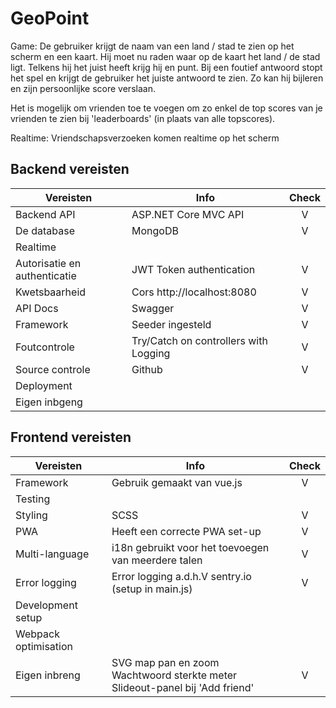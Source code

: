 # GeoPoint

Game: De gebruiker krijgt de naam van een land / stad te zien op het scherm en een kaart. Hij moet nu raden waar op de kaart het land / de stad ligt. Telkens hij het juist heeft krijg hij en punt. Bij een foutief antwoord stopt het spel en krijgt de gebruiker het juiste antwoord te zien. Zo kan hij bijleren en zijn persoonlijke score verslaan.

Het is mogelijk om vrienden toe te voegen om zo enkel de top scores van je vrienden te zien bij 'leaderboards' (in plaats van alle topscores). 

Realtime: Vriendschapsverzoeken komen realtime op het scherm

## Backend vereisten

| Vereisten                    | Info                            			| Check |    
| -----------------------------|--------------------------------------------------------|:-----:|
| Backend API                  | ASP.NET Core MVC API            			|   V   |
| De database                  | MongoDB                         			|   V   |
| Realtime                     |                                 			|       |
| Autorisatie en authenticatie | JWT Token authentication        			|   V   |
| Kwetsbaarheid                | Cors http://localhost:8080      			|   V   |
| API Docs                     | Swagger                         			|   V   |
| Framework                    | Seeder ingesteld                			|   V   |
| Foutcontrole                 | Try/Catch on controllers with Logging            	|   V   |
| Source controle              | Github                          			|   V   |
| Deployment                   |                                 			|       |
| Eigen inbgeng                |                                 			|       |

## Frontend vereisten
 
| Vereisten                    | Info                            			| Check |  
| -----------------------------|--------------------------------------------------------|:-----:|
| Framework                    | Gebruik gemaakt van vue.js      			|   V   |
| Testing                      |                                 			|       |
| Styling                      | SCSS                            			|   V   |
| PWA                          | Heeft een correcte PWA set-up   			|   V   |
| Multi-language               | i18n gebruikt voor het toevoegen van meerdere talen	|   V   |
| Error logging                | Error logging a.d.h.V sentry.io (setup in main.js)	|   V   |
| Development setup            |                                			|       |
| Webpack optimisation         |                                 			|       |
| Eigen inbreng                | SVG map pan en zoom<br>Wachtwoord sterkte meter<br>Slideout-panel bij 'Add friend'|   V   |
